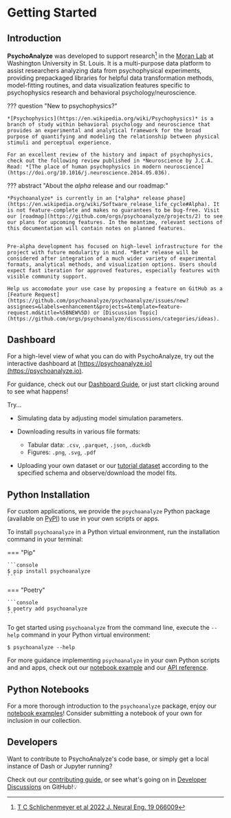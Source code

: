 # Getting Started

## Introduction

**PsychoAnalyze** was developed to support research[^1] in the [Moran Lab](https://moranlab.wustl.edu/) at Washington University in St. Louis. It is a multi-purpose data platform to assist researchers analyzing data from psychophysical experiments, providing prepackaged libraries for helpful data transformation methods, model-fitting routines, and data visualization features specific to psychophysics research and behavioral psychology/neuroscience.

[^1]: [T C Schlichenmeyer et al 2022 J. Neural Eng. 19 066009](https://iopscience.iop.org/article/10.1088/1741-2552/ac9e76/meta)

??? question "New to psychophysics?"

    *[Psychophysics](https://en.wikipedia.org/wiki/Psychophysics)* is a branch of study within behavioral psychology and neuroscience that provides an experimental and analytical framework for the broad purpose of quantifying and modeling the relationship between physical stimuli and perceptual experience.

    For an excellent review of the history and impact of psychophysics, check out the following review published in *Neuroscience by J.C.A. Read: *[The place of human psychophysics in modern neuroscience](https://doi.org/10.1016/j.neuroscience.2014.05.036).


??? abstract "About the *alpha* release and our roadmap:"

    *Psychoanalyze* is currently in an [*alpha* release phase](https://en.wikipedia.org/wiki/Software_release_life_cycle#Alpha). It is not feature-complete and makes no guarantees to be bug-free. Visit our [roadmap](https://github.com/orgs/psychoanalyze/projects/2) to see our plans for upcoming features. In the meantime, relevant sections of this documentation will contain notes on planned features.


    Pre-alpha development has focused on high-level infrastructure for the project with future modularity in mind. *Beta* release will be considered after integration of a much wider variety of experimental formats, analytical methods, and visualization options. Users should expect fast iteration for approved features, especially features with visible community support.

    Help us accomodate your use case by proposing a feature on GitHub as a [Feature Request](https://github.com/psychoanalyze/psychoanalyze/issues/new?assignees=&labels=enhancement&projects=&template=feature-request.md&title=%5BNEW%5D) or [Discussion Topic](https://github.com/orgs/psychoanalyze/discussions/categories/ideas).

## Dashboard

For a high-level view of what you can do with PsychoAnalyze, try out the interactive dashboard at [https://psychoanalyze.io](https://psychoanalyze.io).

For guidance, check out our [Dashboard Guide](dashboard/index.md), or just start clicking around to see what happens!

Try...

- Simulating data by adjusting model simulation parameters.
- Downloading results in various file formats:
    - Tabular data: `.csv`, `.parquet`, `.json`, `.duckdb`
    - Figures: `.png`, `.svg`, `.pdf`

- Uploading your own dataset or our [tutorial dataset](https://github.com/psychoanalyze/notebooks/tutorial_trials.csv) according to the specified schema and observe/download the model fits.


## Python Installation

For custom applications, we provide the `psychoanalyze` Python package (available on [PyPI](https://pypi.org/project/psychoanalyze/)) to use in your own scripts or apps.

To install `psychoanalyze` in a Python virtual environment, run the installation command in your terminal:


=== "Pip"

    ```console
    $ pip install psychoanalyze
    ```
=== "Poetry"

    ```console
    $ poetry add psychoanalyze
    ```

To get started using `psychoanalyze` from the command line, execute the `--help` command in your Python virtual environment:

```console
$ psychoanalyze --help
```

For more guidance implementing `psychoanalyze` in your own Python scripts and and apps, check out our [notebook example](notebooks.md) and our [API reference](api.md).
## Python Notebooks

For a more thorough introduction to the `psychoanalyze` package, enjoy our [notebook examples](notebooks.md)! Consider submitting a notebook of your own for inclusion in our collection.


## Developers

Want to contribute to PsychoAnalyze's code base, or simply get a local instance of Dash or Jupyter running?

Check out our [contributing guide](contributing.md), or see what's going on in [Developer Discussions](https://github.com/) on GitHub!💡
